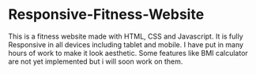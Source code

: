 # Responsive-Fitness-Website
This is a fitness website made with HTML, CSS and Javascript.
It is fully Responsive in all devices including tablet and mobile.
I have put in many hours of work to make it look aesthetic.
Some features like BMI calculator are not yet implemented but i will soon work on them.
